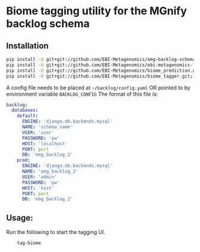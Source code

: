 # Biome tagging utility for the MGnify backlog schema
## Installation
```bash
pip install -U git+git://github.com/EBI-Metagenomics/emg-backlog-schema.git;
pip install -U git+git://github.com/EBI-Metagenomics/ebi-metagenomics-libs.git;
pip install -U git+git://github.com/EBI-Metagenomics/biome_prediction.git;
pip install -U git+git://github.com/EBI-Metagenomics/biome_tagger.git;
```

A config file needs to be placed at `~/backlog/config.yaml` OR pointed to by environment variable `BACKLOG_CONFIG`
The format of this file is:

```yaml
backlog:
  databases:
    default:
      ENGINE: 'django.db.backends.mysql'
      NAME: 'schema_name'
      USER: 'user'
      PASSWORD: 'pw'
      HOST: 'localhost'
      PORT: port
      DB: 'emg_backlog_2'
    prod:
      ENGINE: 'django.db.backends.mysql'
      NAME: 'emg_backlog_2'
      USER: 'admin'
      PASSWORD: 'pw'
      HOST: 'host'
      PORT: port
      DB: 'emg_backlog_2'
```

## Usage:
Run the following to start the tagging UI.
```bash
    tag-biome
```